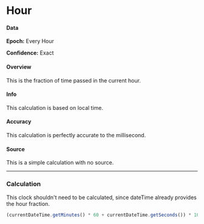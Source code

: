 # Hour

#### Data

**Epoch:** Every Hour

**Confidence:** Exact

#### Overview

This is the fraction of time passed in the current hour.

#### Info

This calculation is based on local time.

#### Accuracy

This calculation is perfectly accurate to the millisecond.

#### Source

This is a simple calculation with no source.

---

### Calculation

This clock shouldn't need to be calculated, since dateTime already provides the hour fraction.

```js
(currentDateTime.getMinutes() * 60 + currentDateTime.getSeconds()) * 1000 + currentDateTime.getMilliseconds()) / 3600000;
```

